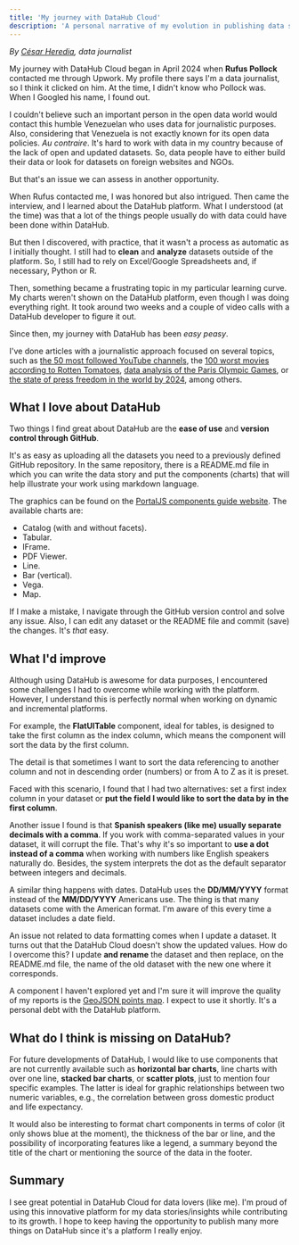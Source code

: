 ```yaml
---
title: 'My journey with DataHub Cloud'
description: 'A personal narrative of my evolution in publishing data stories on this innovative platform'
---
```


*By [César Heredia](https://x.com/cahered), data journalist*

My journey with DataHub Cloud began in April 2024 when **Rufus Pollock** contacted me through Upwork. My profile there says I'm a data journalist, so I think it clicked on him. At the time, I didn't know who Pollock was. When I Googled his name, I found out. 

I couldn't believe such an important person in the open data world would contact this humble Venezuelan who uses data for journalistic purposes. Also, considering that Venezuela is not exactly known for its open data policies. *Au contraire*. It's hard to work with data in my country because of the lack of open and updated datasets. So, data people have to either build their data or look for datasets on foreign websites and NGOs.

But that's an issue we can assess in another opportunity.

When Rufus contacted me, I was honored but also intrigued. Then came the interview, and I learned about the DataHub platform. What I understood (at the time) was that a lot of the things people usually do with data could have been done within DataHub.

But then I discovered, with practice, that it wasn't a process as automatic as I initially thought. I still had to **clean** and **analyze** datasets outside of the platform. So, I still had to rely on Excel/Google Spreadsheets and, if necessary, Python or R.

Then, something became a frustrating topic in my particular learning curve. My charts weren't shown on the DataHub platform, even though I was doing everything right. It took around two weeks and a couple of video calls with a DataHub developer to figure it out.

Since then, my journey with DataHub has been *easy peasy*. 

I've done articles with a journalistic approach focused on several topics, such as [the 50 most followed YouTube channels](https://datahub.io/@cheredia19/50-yt-channels-most-subscribers), the [100 worst movies according to Rotten Tomatoes](https://datahub.io/@cheredia19/100-worst-movies-all-time-by-rt), [data analysis of the Paris Olympic Games](https://datahub.io/@cheredia19/paris-2024-osg-athletes), or [the state of press freedom in the world by 2024](https://datahub.io/@cheredia19/press-freedom-2024), among others.

## What I love about DataHub

Two things I find great about DataHub are the **ease of use** and **version control through GitHub**.

It's as easy as uploading all the datasets you need to a previously defined GitHub repository. In the same repository, there is a README.md file in which you can write the data story and put the components (charts) that will help illustrate your work using markdown language.

The graphics can be found on the [PortalJS components guide website](https://storybook.portaljs.org/?path=/docs/components-introduction--docs). The available charts are:
 
- Catalog (with and without facets).
- Tabular.
- IFrame.
- PDF Viewer.
- Line.
- Bar (vertical).
- Vega.
- Map.

If I make a mistake, I navigate through the GitHub version control and solve any issue. Also, I can edit any dataset or the README file and commit (save) the changes. It's *that* easy.

## What I'd improve

Although using DataHub is awesome for data purposes, I encountered some challenges I had to overcome while working with the platform. However, I understand this is perfectly normal when working on dynamic and incremental platforms.

For example, the **FlatUITable** component, ideal for tables, is designed to take the first column as the index column, which means the component will sort the data by the first column.

The detail is that sometimes I want to sort the data referencing to another column and not in descending order (numbers) or from A to Z as it is preset.

Faced with this scenario, I found that I had two alternatives: set a first index column in your dataset or **put the field I would like to sort the data by in the first column**.

Another issue I found is that **Spanish speakers (like me) usually separate decimals with a comma**. If you work with comma-separated values in your dataset, it will corrupt the file. That's why it's so important to **use a dot instead of a comma** when working with numbers like English speakers naturally do. Besides, the system interprets the dot as the default separator between integers and decimals.

A similar thing happens with dates. DataHub uses the **DD/MM/YYYY** format instead of the **MM/DD/YYYY** Americans use. The thing is that many datasets come with the American format. I'm aware of this every time a dataset includes a date field.

An issue not related to data formatting comes when I update a dataset. It turns out that the DataHub Cloud doesn't show the updated values. How do I overcome this? I update **and rename** the dataset and then replace, on the README.md file, the name of the old dataset with the new one where it corresponds.

A component I haven't explored yet and I'm sure it will improve the quality of my reports is the [GeoJSON points map](https://storybook.portaljs.org/?path=/story/components-geospatial-map--geo-json-points). I expect to use it shortly. It's a personal debt with the DataHub platform.

## What do I think is missing on DataHub?

For future developments of DataHub, I would like to use components that are not currently available such as **horizontal bar charts**, line charts with over one line, **stacked bar charts**, or **scatter plots**, just to mention four specific examples. The latter is ideal for graphic relationships between two numeric variables, e.g., the correlation between gross domestic product and life expectancy.

It would also be interesting to format chart components in terms of color (it only shows blue at the moment), the thickness of the bar or line, and the possibility of incorporating features like a legend, a summary beyond the title of the chart or mentioning the source of the data in the footer.

## Summary

I see great potential in DataHub Cloud for data lovers (like me). I'm proud of using this innovative platform for my data stories/insights while contributing to its growth. I hope to keep having the opportunity to publish many more things on DataHub since it's a platform I really enjoy.
